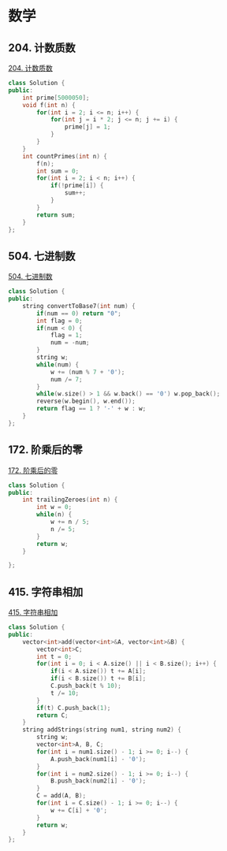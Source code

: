 # 数学

## 204. 计数质数

[204. 计数质数](https://leetcode-cn.com/problems/count-primes/)

```cpp
class Solution {
public:
    int prime[5000050];
    void f(int n) {
        for(int i = 2; i <= n; i++) {
            for(int j = i * 2; j <= n; j += i) {
                prime[j] = 1;
            }
        }
    }
    int countPrimes(int n) {
        f(n);
        int sum = 0;
        for(int i = 2; i < n; i++) {
            if(!prime[i]) {
                sum++;
            }
        }
        return sum;
    }
};
```

## 504. 七进制数

[504. 七进制数](https://leetcode-cn.com/problems/base-7/)

```cpp
class Solution {
public:
    string convertToBase7(int num) {
        if(num == 0) return "0";
        int flag = 0;
        if(num < 0) {
            flag = 1;
            num = -num;
        }
        string w;
        while(num) {
            w += (num % 7 + '0');
            num /= 7;
        }
        while(w.size() > 1 && w.back() == '0') w.pop_back();
        reverse(w.begin(), w.end());
        return flag == 1 ? '-' + w : w;
    }
};
```

## 172. 阶乘后的零

[172. 阶乘后的零](https://leetcode-cn.com/problems/factorial-trailing-zeroes/)

```cpp
class Solution {
public:
    int trailingZeroes(int n) {
        int w = 0;
        while(n) {
            w += n / 5;
            n /= 5;
        }
        return w;
    }

};
```



## 415. 字符串相加 

[415. 字符串相加](https://leetcode-cn.com/problems/add-strings/)

```cpp
class Solution {
public:
    vector<int>add(vector<int>&A, vector<int>&B) {
        vector<int>C;
        int t = 0;
        for(int i = 0; i < A.size() || i < B.size(); i++) {
            if(i < A.size()) t += A[i];
            if(i < B.size()) t += B[i];
            C.push_back(t % 10);
            t /= 10;
        }
        if(t) C.push_back(1);
        return C;
    }
    string addStrings(string num1, string num2) {
        string w;
        vector<int>A, B, C;
        for(int i = num1.size() - 1; i >= 0; i--) {
            A.push_back(num1[i] - '0');
        }
        for(int i = num2.size() - 1; i >= 0; i--) {
            B.push_back(num2[i] - '0');
        }
        C = add(A, B);
        for(int i = C.size() - 1; i >= 0; i--) {
            w += C[i] + '0';
        }
        return w;
    }
};
```

